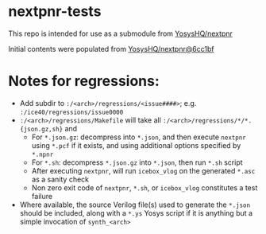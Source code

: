 # nextpnr-tests

This repo is intended for use as a submodule from [YosysHQ/nextpnr](https://github.com/YosysHQ/nextpnr)

Initial contents were populated from [YosysHQ/nextpnr@6cc1bf](https://github.com/YosysHQ/nextpnr/commit/6cc1bfcb37199e0988d0f06ce34071b409ab8019)

# Notes for regressions:
- Add subdir to `:/<arch>/regressions/<issue####>`; e.g. `:/ice40/regressions/issue0000`
- `:/<arch>/regressions/Makefile` will take all `:/<arch>/regressions/*/*.{json.gz,sh}` and
  - For `*.json.gz`: decompress into `*.json`, and then execute `nextpnr` using `*.pcf` if it exists, and using additional options specified by `*.npnr`
  - For `*.sh`: decompress `*.json.gz` into `*.json`, then run `*.sh` script
  - After executing `nextpnr`, will run `icebox_vlog` on the generated `*.asc` as a sanity check
  - Non zero exit code of `nextpnr`, `*.sh`, or `icebox_vlog` constitutes a test failure
- Where available, the source Verilog file(s) used to generate the `*.json` should be included, along with a `*.ys` Yosys script if it is anything but a simple invocation of `synth_<arch>`
